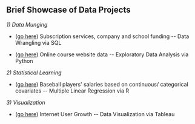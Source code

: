 ## Brief Showcase of Data Projects 

_1) Data Munging_

* ([go here](https://github.com/tk563/MyProjects/blob/master/funding.sql))
Subscription services, company and school funding -- Data Wrangling via SQL

* ([go here](https://github.com/tk563/MyProjects/blob/master/EDA.ipynb))
Online course website data -- Exploratory Data Analysis via Python


_2) Statistical Learning_ 

* ([go here](https://github.com/tk563/MyProjects/blob/master/baseball.pdf))
Baseball players' salaries based on continuous/ categorical covariates -- Multiple Linear Regression via R


_3) Visualization_ 

* ([go here](https://public.tableau.com/profile/t.michael.kim#!/))
Internet User Growth -- Data Visualization via Tableau
